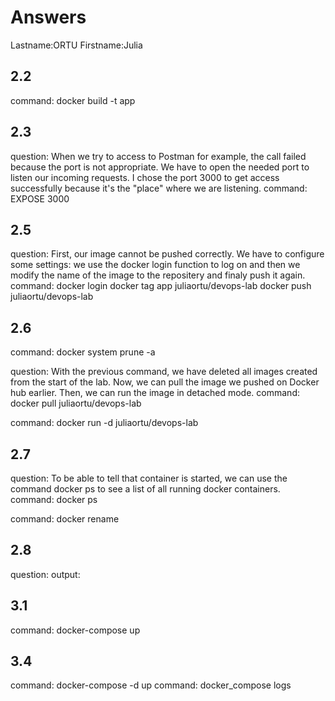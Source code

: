 # Answers

Lastname:ORTU
Firstname:Julia 

## 2.2
command: docker build -t app

## 2.3
question: When we try to access to Postman for example, the call failed because the port is not appropriate. We have to open the needed port to listen our incoming requests. I chose the port 3000 to get access successfully because it's the "place" where we are listening. 
command: EXPOSE 3000

## 2.5
question: First, our image cannot be pushed correctly. We have to configure some settings: we use the docker login function to log on and then we modify the name of the image to the repositery and finaly push it again. 
command: docker login docker tag app juliaortu/devops-lab docker push juliaortu/devops-lab

## 2.6
command: docker system prune -a

question: With the previous command, we have deleted all images created from the start of the lab. Now, we can pull the image we pushed on Docker hub earlier. Then, we can run the image in detached mode.
command: docker pull juliaortu/devops-lab

command: docker run -d juliaortu/devops-lab

## 2.7
question: To be able to tell that container is started, we can use the command docker ps to see a list of all running docker containers.
command: docker ps 

command: docker rename 

## 2.8
question:
output:

## 3.1
command: docker-compose up

## 3.4
command: docker-compose -d up
command: docker_compose logs
